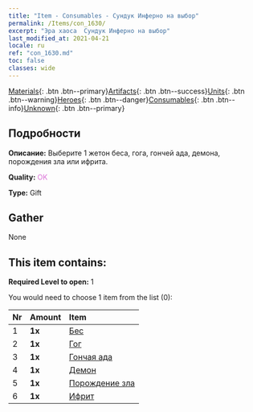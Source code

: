 ```yaml
---
title: "Item - Consumables - Сундук Инферно на выбор"
permalink: /Items/con_1630/
excerpt: "Эра хаоса  Сундук Инферно на выбор"
last_modified_at: 2021-04-21
locale: ru
ref: "con_1630.md"
toc: false
classes: wide
---
```

 [Materials](/ru/Items/){: .btn .btn--primary}[Artifacts](/ru/Items/Artifacts/){: .btn .btn--success}[Units](/ru/Items/Units/){: .btn .btn--warning}[Heroes](/ru/Items/Heroes/){: .btn .btn--danger}[Consumables](/ru/Items/Consumables/){: .btn .btn--info}[Unknown](/ru/Items/Unknown/){: .btn .btn--primary}

## Подробности
 **Описание:** Выберите 1 жетон беса, гога, гончей ада, демона, порождения зла или ифрита.

 **Quality:** <span style="color: #DA70D6">OK</span>

 **Type:** Gift

## Gather

  None

## This item contains:

 **Required Level to open:** 1

 You would need to choose 1 item from the list (0):

  | Nr | Amount |     Item    |
  |:---|:-------|:------------|
  | 1 |  **1x** | [Бес](/ru/Items/unt_226/) |  | 
  | 2 |  **1x** | [Гог](/ru/Items/unt_227/) |  | 
  | 3 |  **1x** | [Гончая ада](/ru/Items/unt_228/) |  | 
  | 4 |  **1x** | [Демон](/ru/Items/unt_229/) |  | 
  | 5 |  **1x** | [Порождение зла](/ru/Items/unt_230/) |  | 
  | 6 |  **1x** | [Ифрит](/ru/Items/unt_231/) |  | 
